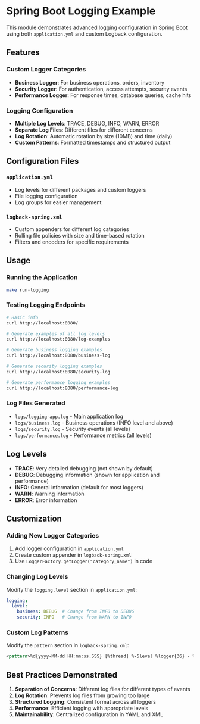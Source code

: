 # Spring Boot Logging Example

This module demonstrates advanced logging configuration in Spring Boot using both `application.yml` and custom Logback configuration.

## Features

### Custom Logger Categories

- **Business Logger**: For business operations, orders, inventory
- **Security Logger**: For authentication, access attempts, security events
- **Performance Logger**: For response times, database queries, cache hits

### Logging Configuration

- **Multiple Log Levels**: TRACE, DEBUG, INFO, WARN, ERROR
- **Separate Log Files**: Different files for different concerns
- **Log Rotation**: Automatic rotation by size (10MB) and time (daily)
- **Custom Patterns**: Formatted timestamps and structured output

## Configuration Files

### `application.yml`

- Log levels for different packages and custom loggers
- File logging configuration
- Log groups for easier management

### `logback-spring.xml`

- Custom appenders for different log categories
- Rolling file policies with size and time-based rotation
- Filters and encoders for specific requirements

## Usage

### Running the Application

```bash
make run-logging
```

### Testing Logging Endpoints

```bash
# Basic info
curl http://localhost:8080/

# Generate examples of all log levels
curl http://localhost:8080/log-examples

# Generate business logging examples
curl http://localhost:8080/business-log

# Generate security logging examples
curl http://localhost:8080/security-log

# Generate performance logging examples
curl http://localhost:8080/performance-log
```

### Log Files Generated

- `logs/logging-app.log` - Main application log
- `logs/business.log` - Business operations (INFO level and above)
- `logs/security.log` - Security events (all levels)
- `logs/performance.log` - Performance metrics (all levels)

## Log Levels

- **TRACE**: Very detailed debugging (not shown by default)
- **DEBUG**: Debugging information (shown for application and performance)
- **INFO**: General information (default for most loggers)
- **WARN**: Warning information
- **ERROR**: Error information

## Customization

### Adding New Logger Categories

1. Add logger configuration in `application.yml`
2. Create custom appender in `logback-spring.xml`
3. Use `LoggerFactory.getLogger("category_name")` in code

### Changing Log Levels

Modify the `logging.level` section in `application.yml`:

```yaml
logging:
  level:
    business: DEBUG  # Change from INFO to DEBUG
    security: INFO   # Change from WARN to INFO
```

### Custom Log Patterns

Modify the `pattern` section in `logback-spring.xml`:

```xml
<pattern>%d{yyyy-MM-dd HH:mm:ss.SSS} [%thread] %-5level %logger{36} - %msg%n</pattern>
```

## Best Practices Demonstrated

1. **Separation of Concerns**: Different log files for different types of events
2. **Log Rotation**: Prevents log files from growing too large
3. **Structured Logging**: Consistent format across all loggers
4. **Performance**: Efficient logging with appropriate levels
5. **Maintainability**: Centralized configuration in YAML and XML
